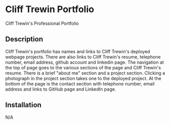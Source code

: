 # Cliff Trewin Portfolio
Cliff Trewin's Professional Portfolio

## Description

Cliff Trewin's portfolio has names and links to Cliff Trewin's deployed webpage projects. There are also links to 
Cliff Trewin's resume, telephone number, email address, github account and linkedin page. The navigation at the
top of page goes to the various sections of the page and Cliff Trewin's resume. There is a brief "about me" section 
and a project section. Clicking  a photograph in the project section takes one to the deployed project. At the
bottom of the page is the contact section with telephone number, email address and links to GitHub page and LinkedIn page.

## Installation

N/A



